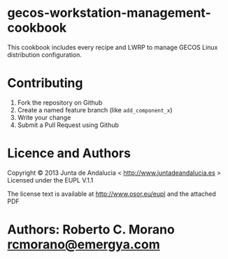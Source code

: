 gecos-workstation-management-cookbook
=====================================

This cookbook includes every recipe and LWRP to manage GECOS Linux distribution configuration.

Contributing
============

1.  Fork the repository on Github
2.  Create a named feature branch (like `add_component_x`)
3.  Write your change
4.  Submit a Pull Request using Github

Licence and Authors
=====================

Copyright © 2013 Junta de Andalucia < http://www.juntadeandalucia.es >
Licensed under the EUPL V.1.1

The license text is available at http://www.osor.eu/eupl and the attached PDF

Authors: Roberto C. Morano <rcmorano@emergya.com>
=======

